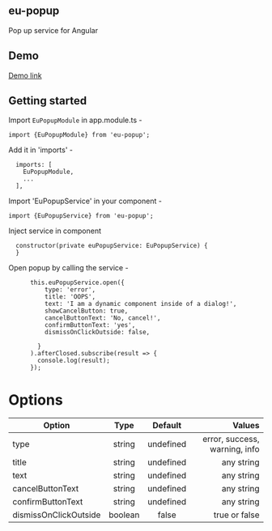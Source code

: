 ## eu-popup

Pop up service for Angular

## Demo
[Demo link](http://elastic-style.herokuapp.com/eu-popup)

## Getting started

Import `EuPopupModule` in app.module.ts - 
```
import {EuPopupModule} from 'eu-popup';
```

Add it in 'imports' - 
```
  imports: [
    EuPopupModule,
    ...
  ],
  ```

Import 'EuPopupService' in your component - 
```
import {EuPopupService} from 'eu-popup';
```

Inject service in component
```
  constructor(private euPopupService: EuPopupService) {
  }
```

Open popup by calling the service - 
```
      this.euPopupService.open({
          type: 'error',
          title: 'OOPS',
          text: 'I am a dynamic component inside of a dialog!',
          showCancelButton: true,
          cancelButtonText: 'No, cancel!',
          confirmButtonText: 'yes',
          dismissOnClickOutside: false,
          
        }
      ).afterClosed.subscribe(result => {
        console.log(result);
      });
```

# Options

| Option                |  Type   |  Default  |                        Values |
|-----------------------|:-------:|:---------:|------------------------------:|
| type                  | string  | undefined | error, success, warning, info |
| title                 | string  | undefined |                    any string |
| text                  | string  | undefined |                    any string |
| cancelButtonText      | string  | undefined |                    any string |
| confirmButtonText     | string  | undefined |                    any string |
| dismissOnClickOutside | boolean |   false   |                 true or false |


